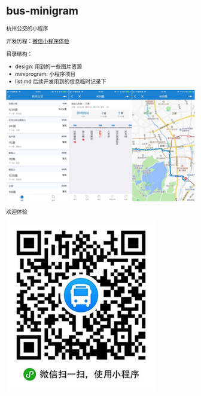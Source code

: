 # bus-minigram
杭州公交的小程序

开发历程：[微信小程序体验](http://johnwong.github.io/mobile/2017/10/05/mini-program-bus-today.html)

目录结构：

- design: 用到的一些图片资源
- miniprogram: 小程序项目
- list.md 后续开发用到的信息临时记录下

![截图](https://raw.githubusercontent.com/JohnWong/bus-minigram/master/design/screenshot.jpg)

欢迎体验

![二维码](https://raw.githubusercontent.com/JohnWong/bus-minigram/master/design/qrcode.jpg)
